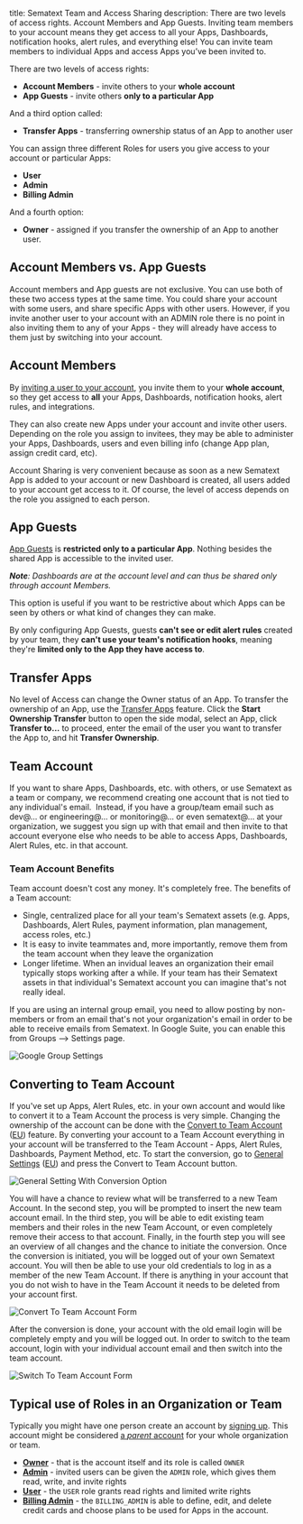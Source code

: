 title: Sematext Team and Access Sharing
description: There are two levels of access rights. Account Members and App Guests. Inviting team members to your account means they get access to all your Apps, Dashboards, notification hooks, alert rules, and everything else! You can invite team members to individual Apps and access Apps you’ve been invited to. 


There are two levels of access rights: 

- **Account Members** - invite others to your **whole account**
- **App Guests** - invite others **only to a particular App**

And a third option called:

- **Transfer Apps** - transferring ownership status of an App to another user

You can assign three different Roles for users you give access to your account 
or particular Apps:

- **User**
- **Admin**
- **Billing Admin**

And a fourth option: 

- **Owner** - assigned if you transfer the ownership of an App to another user.


## Account Members vs. App Guests
Account members and App guests are not exclusive. You can use both of
these two access types at the same time. You could share your account with
some users, and share specific Apps with other users.  However, if you invite
another user to your account with an ADMIN role there is no point in also 
inviting them to any of your Apps - they will already have access to them just
by switching into your account.

## Account Members
By [inviting a user to your account](./account-members), you invite them to your **whole account**, 
so they get access to **all** your Apps, Dashboards, notification
hooks, alert rules, and integrations.

They can also create new Apps under your account and invite other users. 
Depending on the role you assign to invitees, they may be able to administer 
your Apps, Dashboards, users and even billing info (change App plan, assign 
credit card, etc). 

Account Sharing is very convenient because as soon as a new
Sematext App is added to your account or new Dashboard is created, all
users added to your account get access to it. Of course, the level of
access depends on the role you assigned to each person.

## App Guests
[App Guests](./app-guests) is **restricted only to a particular App**. Nothing besides the 
shared App is accessible to the invited user. 

*__Note__: Dashboards are at the account level and can thus be shared only through account Members.*

This option is useful if you want to be restrictive about which Apps can be 
seen by others or what kind of changes they can make. 

By only configuring App Guests, guests **can't see or edit alert rules** created 
by your team, they **can't use your team's notification hooks**, meaning they're 
**limited only to the App they have access to**.

## Transfer Apps
No level of Access can change the Owner status of an App. To transfer the 
ownership of an App, use the [Transfer Apps](./transfer-apps) feature. Click the **Start Ownership Transfer** 
button to open the side modal, select an App, click **Transfer to...** to proceed, enter the email of the
user you want to transfer the App to, and hit **Transfer Ownership**.

## Team Account
If you want to share Apps, Dashboards, etc. with others, or use Sematext as a team or company, we recommend creating one account that is not tied to any individual's email.  Instead, if you have a group/team email such as dev@... or engineering@... or monitoring@... or even sematext@... at your organization, we suggest you sign up with that email and then invite to that account everyone else who needs to be able to access Apps, Dashboards, Alert Rules, etc. in that account.  

### Team Account Benefits
Team account doesn't cost any money. It's completely free. The benefits of a Team account:

* Single, centralized place for all your team's Sematext assets (e.g. Apps, Dashboards, Alert Rules, payment information, plan management, access roles, etc.)
* It is easy to invite teammates and, more importantly, remove them from the team account when they leave the organization
* Longer lifetime.  When an invidual leaves an organization their email typically stops working after a while.  If your team has their Sematext assets in that individual's Sematext account you can imagine that's not really ideal.

If you are using an internal group email, you need to allow posting by non-members or from an email that's not your organization's email in order to be able to receive emails from Sematext. In Google Suite, you can enable this from Groups --> Settings page.

![Google Group Settings](../images/team/team-account-google-group-settings.png)

## Converting to Team Account
If you've set up Apps, Alert Rules, etc. in your own account and would like to convert it to a Team Account the process is very simple.  Changing the ownership of the account can be done with the [Convert to Team Account](https://apps.sematext.com/ui/team/convert-to-team-account) ([EU](https://apps.eu.sematext.com/ui/team/convert-to-team-account)) feature. By converting your account to a Team Account everything in your account will be transferred to the Team Account - Apps, Alert Rules, Dashboards, Payment Method, etc.  To start the conversion, go to [General Settings](https://apps.sematext.com/ui/account/info) ([EU](https://apps.eu.sematext.com/ui/account/info)) and press the Convert to Team Account button.

![General Setting With Conversion Option](../images/team/convert_to_team_account_intro.png)

You will have a chance to review what will be transferred to a new Team Account. In the second step, you will be prompted to insert the new team account email. In the third step, you will be able to edit existing team members and their roles in the new Team Account, or even completely remove their access to that account. Finally, in the fourth step you will see an overview of all changes and the chance to initiate the conversion. Once the conversion is initiated, you will be logged out of your own Sematext account. You will then be able to use your old credentials to log in as a member of the new Team Account.
If there is anything in your account that you do not wish to have in the Team Account it needs to be deleted from your account first.  

![Convert To Team Account Form](../images/team/convert_to_team_account.png)

After the conversion is done, your account with the old email login will be completely empty and you will be logged out. In order to switch to the team account, login with your individual account email and then switch into the team account.

![Switch To Team Account Form](../images/team/switch-to-team-account.png)

## Typical use of Roles in an Organization or Team
Typically you might have one person create an account by [signing up](https://apps.sematext.com/ui/registration). 
This account might be considered [a _parent_ account](./user-roles) for your whole organization or team.  

- [**Owner**](./user-roles/#owner) - that is the account itself and its role is called `OWNER`
- [**Admin**](./user-roles/#admin) - invited users can be given the `ADMIN` role, which gives them read, write, and invite rights 
- [**User**](./user-roles/#user) - the `USER` role grants read rights and limited write rights
- [**Billing Admin**](./user-roles/#billing-admin) - the `BILLING_ADMIN` is able to define, edit, and delete credit cards and choose plans to be used for Apps in the account.
